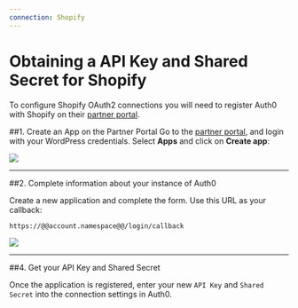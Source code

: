 ```yaml
---
connection: Shopify
---
```


# Obtaining a API Key and Shared Secret for Shopify

To configure Shopify OAuth2 connections you will need to register Auth0 with Shopify on their [partner portal](https://app.shopify.com/services/partners/auth/login).

##1. Create an App on the Partner Portal
Go to the [partner portal](https://app.shopify.com/services/partners), and login with your WordPress credentials. Select __Apps__ and click on __Create app__:

![](@@env.MEDIA_URL@@/articles/connections/social/shopify/shopify-devportal-1.png)

---

##2. Complete information about your instance of Auth0

Create a new application and complete the form. Use this URL as your callback:

	https://@@account.namespace@@/login/callback

![](@@env.MEDIA_URL@@/articles/connections/social/shopify/shopify-devportal-2.png)

---

##4. Get your API Key and Shared Secret

Once the application is registered, enter your new `API Key` and `Shared Secret` into the connection settings in Auth0.
